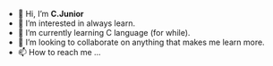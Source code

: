 - 👋 Hi, I’m **C.Junior**
- 👀 I’m interested in always learn.
- 🌱 I’m currently learning C language (for while).
- 💞️ I’m looking to collaborate on anything that makes me learn more.
- 📫 How to reach me ...

<!---
Clar-Junior/Clar-Junior is a ✨ special ✨ repository because its `README.md` (this file) appears on your GitHub profile.
You can click the Preview link to take a look at your changes.
--->
